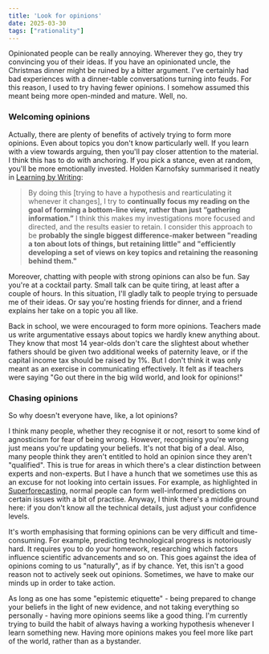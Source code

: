 ```yaml
---
title: 'Look for opinions'
date: 2025-03-30
tags: ["rationality"]
---
```


Opinionated people can be really annoying. Wherever they go, they try convincing you of their ideas. If you have an opinionated uncle, the Christmas dinner might be ruined by a bitter argument. I've certainly had bad experiences with a dinner-table conversations turning into feuds. For this reason, I used to try having fewer opinions. I somehow assumed this meant being more open-minded and mature. Well, no.

### Welcoming opinions
Actually, there are plenty of benefits of actively trying to form more opinions. Even about topics you don't know particularly well. If you learn with a view towards arguing, then you'll pay closer attention to the material. I think this has to do with anchoring. If you pick a stance, even at random, you'll be more emotionally invested. Holden Karnofsky summarised it neatly in [Learning by Writing](https://www.cold-takes.com/learning-by-writing/):

> By doing this [trying to have a hypothesis and rearticulating it whenever it changes], I try to **continually focus my reading on the goal of forming a bottom-line view, rather than just “gathering information.”** I think this makes my investigations more focused and directed, and the results easier to retain. I consider this approach to be **probably the single biggest difference-maker between "reading a ton about lots of things, but retaining little" and "efficiently developing a set of views on key topics and retaining the reasoning behind them."**

Moreover, chatting with people with strong opinions can also be fun. Say you're at a cocktail party. Small talk can be quite tiring, at least after a couple of hours. In this situation, I'll gladly talk to people trying to persuade me of their ideas. Or say you're hosting friends for dinner, and a friend explains her take on a topic you all like.

Back in school, we were encouraged to form more opinions. Teachers made us write argumentative essays about topics we hardly knew anything about. They know that most 14 year-olds don't care the slightest about whether fathers should be given two additional weeks of paternity leave, or if the capital income tax should be raised by 1%. But I don't think it was only meant as an exercise in communicating effectively. It felt as if teachers were saying "Go out there in the big wild world, and look for opinions!"

### Chasing opinions
So why doesn't everyone have, like, a lot opinions?

I think many people, whether they recognise it or not, resort to some kind of agnosticism for fear of being wrong. However, recognising you're wrong just means you're updating your beliefs. It's not that big of a deal. Also, many people think they aren't entitled to hold an opinion since they aren't "qualified". This is true for areas in which there's a clear distinction between experts and non-experts. But I have a hunch that we sometimes use this as an excuse for not looking into certain issues. For example, as highlighted in [Superforecasting](https://www.amazon.com/Superforecasting-Science-Prediction-Philip-Tetlock/dp/0804136718), normal people can form well-informed predictions on certain issues with a bit of practise. Anyway, I think there's a middle ground here: if you don't know all the technical details, just adjust your confidence levels.

It's worth emphasising that forming opinions can be very difficult and time-consuming. For example, predicting technological progress is notoriously hard. It requires you to do your homework, researching which factors influence scientific advancements and so on. This goes against the idea of opinions coming to us "naturally", as if by chance. Yet, this isn't a good reason not to actively seek out opinions. Sometimes, we have to make our minds up in order to take action.

As long as one has some "epistemic etiquette" - being prepared to change your beliefs in the light of new evidence, and not taking everything so personally - having more opinions seems like a good thing. I'm currently trying to build the habit of always having a working hypothesis whenever I learn something new. Having more opinions makes you feel more like part of the world, rather than as a bystander.
